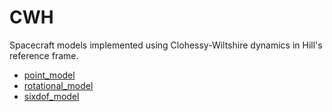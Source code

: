 # CWH

Spacecraft models implemented using Clohessy-Wiltshire dynamics
in Hill's reference frame.

- [point_model](point_model.md)
- [rotational_model](rotational_model.md)
- [sixdof_model](sixdof_model.md)
